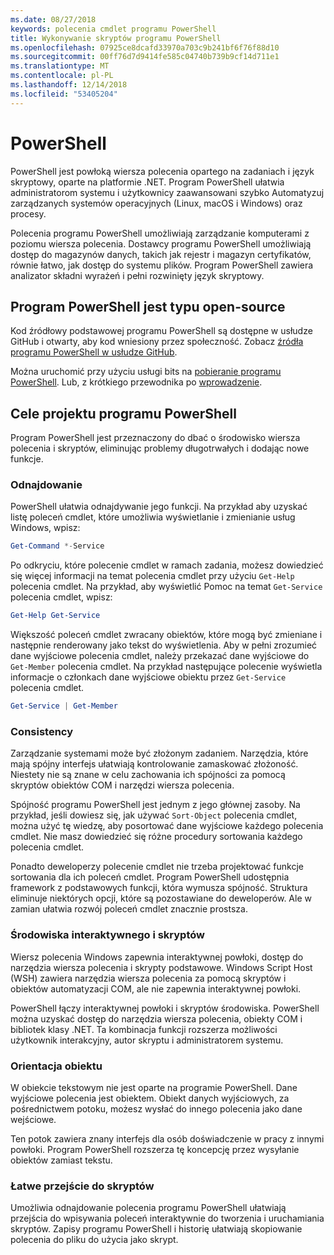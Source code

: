 ```yaml
---
ms.date: 08/27/2018
keywords: polecenia cmdlet programu PowerShell
title: Wykonywanie skryptów programu PowerShell
ms.openlocfilehash: 07925ce8dcafd33970a703c9b241bf6f76f88d10
ms.sourcegitcommit: 00ff76d7d9414fe585c04740b739b9cf14d711e1
ms.translationtype: MT
ms.contentlocale: pl-PL
ms.lasthandoff: 12/14/2018
ms.locfileid: "53405204"
---
```

# <a name="powershell"></a>PowerShell

PowerShell jest powłoką wiersza polecenia opartego na zadaniach i język skryptowy, oparte na platformie .NET.
Program PowerShell ułatwia administratorom systemu i użytkownicy zaawansowani szybko Automatyzuj zarządzanych systemów operacyjnych (Linux, macOS i Windows) oraz procesy.

Polecenia programu PowerShell umożliwiają zarządzanie komputerami z poziomu wiersza polecenia. Dostawcy programu PowerShell umożliwiają dostęp do magazynów danych, takich jak rejestr i magazyn certyfikatów, równie łatwo, jak dostęp do systemu plików. Program PowerShell zawiera analizator składni wyrażeń i pełni rozwinięty język skryptowy.

## <a name="powershell-is-open-source"></a>Program PowerShell jest typu open-source

Kod źródłowy podstawowej programu PowerShell są dostępne w usłudze GitHub i otwarty, aby kod wniesiony przez społeczność.
Zobacz [źródła programu PowerShell w usłudze GitHub](https://github.com/powershell/powershell).

Można uruchomić przy użyciu usługi bits na [pobieranie programu PowerShell](https://github.com/PowerShell/PowerShell#get-powershell).
Lub, z krótkiego przewodnika po [wprowadzenie](https://github.com/PowerShell/PowerShell/blob/master/docs/learning-powershell).

## <a name="powershell-design-goals"></a>Cele projektu programu PowerShell

Program PowerShell jest przeznaczony do dbać o środowisko wiersza polecenia i skryptów, eliminując problemy długotrwałych i dodając nowe funkcje.

### <a name="discoverability"></a>Odnajdowanie

PowerShell ułatwia odnajdywanie jego funkcji. Na przykład aby uzyskać listę poleceń cmdlet, które umożliwia wyświetlanie i zmienianie usług Windows, wpisz:

```powershell
Get-Command *-Service
```

Po odkryciu, które polecenie cmdlet w ramach zadania, możesz dowiedzieć się więcej informacji na temat polecenia cmdlet przy użyciu `Get-Help` polecenia cmdlet. Na przykład, aby wyświetlić Pomoc na temat `Get-Service` polecenia cmdlet, wpisz:

```powershell
Get-Help Get-Service
```

Większość poleceń cmdlet zwracany obiektów, które mogą być zmieniane i następnie renderowany jako tekst do wyświetlenia. Aby w pełni zrozumieć dane wyjściowe polecenia cmdlet, należy przekazać dane wyjściowe do `Get-Member` polecenia cmdlet. Na przykład następujące polecenie wyświetla informacje o członkach dane wyjściowe obiektu przez `Get-Service` polecenia cmdlet.

```powershell
Get-Service | Get-Member
```

### <a name="consistency"></a>Consistency

Zarządzanie systemami może być złożonym zadaniem. Narzędzia, które mają spójny interfejs ułatwiają kontrolowanie zamaskować złożoność. Niestety nie są znane w celu zachowania ich spójności za pomocą skryptów obiektów COM i narzędzi wiersza polecenia.

Spójność programu PowerShell jest jednym z jego głównej zasoby. Na przykład, jeśli dowiesz się, jak używać `Sort-Object` polecenia cmdlet, można użyć tę wiedzę, aby posortować dane wyjściowe każdego polecenia cmdlet. Nie masz dowiedzieć się różne procedury sortowania każdego polecenia cmdlet.

Ponadto deweloperzy polecenie cmdlet nie trzeba projektować funkcje sortowania dla ich poleceń cmdlet. Program PowerShell udostępnia framework z podstawowych funkcji, która wymusza spójność. Struktura eliminuje niektórych opcji, które są pozostawiane do deweloperów. Ale w zamian ułatwia rozwój poleceń cmdlet znacznie prostsza.

### <a name="interactive-and-scripting-environments"></a>Środowiska interaktywnego i skryptów

Wiersz polecenia Windows zapewnia interaktywnej powłoki, dostęp do narzędzia wiersza polecenia i skrypty podstawowe. Windows Script Host (WSH) zawiera narzędzia wiersza polecenia za pomocą skryptów i obiektów automatyzacji COM, ale nie zapewnia interaktywnej powłoki.

PowerShell łączy interaktywnej powłoki i skryptów środowiska. PowerShell można uzyskać dostęp do narzędzia wiersza polecenia, obiekty COM i bibliotek klasy .NET. Ta kombinacja funkcji rozszerza możliwości użytkownik interakcyjny, autor skryptu i administratorem systemu.

### <a name="object-orientation"></a>Orientacja obiektu

W obiekcie tekstowym nie jest oparte na programie PowerShell. Dane wyjściowe polecenia jest obiektem. Obiekt danych wyjściowych, za pośrednictwem potoku, możesz wysłać do innego polecenia jako dane wejściowe.

Ten potok zawiera znany interfejs dla osób doświadczenie w pracy z innymi powłoki. Program PowerShell rozszerza tę koncepcję przez wysyłanie obiektów zamiast tekstu.

### <a name="easy-transition-to-scripting"></a>Łatwe przejście do skryptów

Umożliwia odnajdowanie polecenia programu PowerShell ułatwiają przejścia do wpisywania poleceń interaktywnie do tworzenia i uruchamiania skryptów. Zapisy programu PowerShell i historię ułatwiają skopiowanie polecenia do pliku do użycia jako skrypt.
